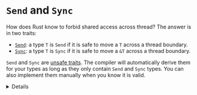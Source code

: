 # `Send` and `Sync`

How does Rust know to forbid shared access across thread? The answer is in two
traits:

- [`Send`][1]: a type `T` is `Send` if it is safe to move a `T` across a thread
  boundary.
- [`Sync`][2]: a type `T` is `Sync` if it is safe to move a `&T` across a thread
  boundary.

`Send` and `Sync` are [unsafe traits][3]. The compiler will automatically derive
them for your types as long as they only contain `Send` and `Sync` types. You
can also implement them manually when you know it is valid.

[1]: https://doc.rust-lang.org/std/marker/trait.Send.html
[2]: https://doc.rust-lang.org/std/marker/trait.Sync.html
[3]: ../unsafe/unsafe-traits.md

<details>

- One can think of these traits as markers that the type has certain
  thread-safety properties.
- They can be used in the generic constraints as normal traits.

</details>

